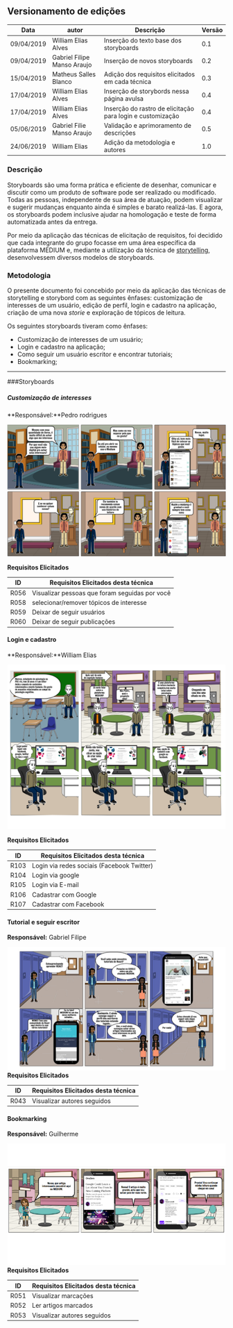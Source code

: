 ## Versionamento de edições
| Data           | autor                | Descrição                           |Versão|
|----------------|----------------------|-------------------------------------|------|
|   09/04/2019   |  William Elias Alves | Inserção do texto base dos storyboards| 0.1  |
|   09/04/2019   |  Gabriel Filipe Manso Araujo | Inserção de novos storyboards | 0.2  |
|   15/04/2019   |   Matheus Salles Blanco| Adição dos requisitos elicitados em cada técnica| 0.3  |
|   17/04/2019   |   William Elias Alves| Inserção de storybords nessa página avulsa| 0.4  |
|   17/04/2019   |   William Elias Alves| Inserção do rastro de elicitação para login e customização| 0.4  |
|   05/06/2019   |   Gabriel Filie Manso Araujo | Validação e aprimoramento de descrições | 0.5  |
|  24/06/2019    | William Elias        |Adição da metodologia e autores| 1.0|



### Descrição

Storyboards são uma forma prática e eficiente de desenhar, comunicar e discutir como um produto de software pode ser realizado ou modificado. Todas as pessoas, independente de sua área de atuação, podem visualizar e sugerir mudanças enquanto ainda é simples e barato realizá-las. E agora, os storyboards podem inclusive ajudar na homologação e teste de forma automatizada antes da entrega.

Por meio da aplicação das técnicas de elicitação de requisitos, foi decidido que cada integrante do grupo focasse em uma área específica da plataforma MEDIUM e, mediante a utilização da técnica de [storytelling](storytelling.md), desenvolvessem diversos modelos de storyboards.

### Metodologia

O presente documento foi concebido por meio da aplicação das técnicas de storytelling e storybord com as seguintes ênfases: customização de interesses de um usuário, edição de perfil, login e cadastro na aplicação, criação de uma nova _storie_ e exploração de tópicos de leitura.

Os seguintes storyboards tiveram como ênfases:

* Customização de interesses de um usuário;
* Login e cadastro na aplicação;
* Como seguir um usuário escritor e encontrar tutoriais;
* Bookmarking;

***
###Storyboards

##### Customização de interesses

**Responsável:**Pedro rodrigues

![custumização de interesses](storyboards/storyBoard_Customizar-seus-interesses_PedroRodrigues.jpg)


**Requisitos Elicitados**

| ID | Requisitos Elicitados desta técnica |
| ------ | ----------------------------- |
|R056|Visualizar pessoas que foram seguidas por você|
|R058|selecionar/remover tópicos de interesse|
|R059|Deixar de seguir usuários|
|R060|Deixar de seguir publicações|

<span id="storybLogin"></span>
#### Login e cadastro

**Responsável:**William Elias

![login/cadastro](storyboards/storyboard-login.png)

**Requisitos Elicitados**

| ID | Requisitos Elicitados desta técnica |
| ------ | ----------------------------- |
|R103|Login via redes sociais (Facebook Twitter)|
|R104|Login via google|
|R105|Login via E-mail|
|R106|Cadastrar com Google|
|R107|Cadastrar com Facebook|

#### Tutorial e seguir escritor

**Responsável:** Gabriel Filipe

![tutorial/seguir escritor](storyboards/storytelling_gabriel.jpg)
**Requisitos Elicitados**

| ID | Requisitos Elicitados desta técnica |
| ------ | ----------------------------- |
|R043|Visualizar autores seguidos|

#### Bookmarking

**Responsável:** Guilherme

![bookmarking](storyboards/storytelling_bookmarking.png)
**Requisitos Elicitados**

| ID | Requisitos Elicitados desta técnica |
| ------ | ----------------------------- |
| R051 | Visualizar marcações|
|R052|Ler artigos marcados|
|R053|Visualizar autores seguidos|
